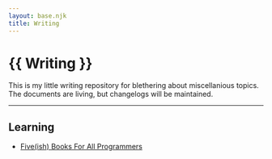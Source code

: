 ```yaml
---
layout: base.njk
title: Writing
---
```

# {{ Writing }}

This is my little writing repository for blethering about miscellanious topics.
The documents are living, but changelogs will be maintained.

---

## Learning

* [Five(ish) Books For All Programmers](/writing/programming-books)
